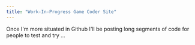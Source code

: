 ```yaml
---
title: "Work-In-Progress Game Coder Site"
---
```


Once I'm more situated in Github I'll be posting long segments of code for people to test and try ...
